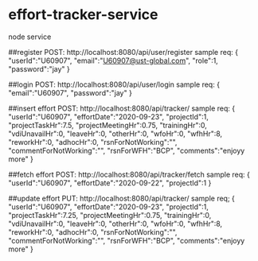 # effort-tracker-service
node service

##register
POST: http://localhost:8080/api/user/register 
sample req: 
{
"userId":"U60907",
"email":"U60907@ust-global.com",
"role":1,
"password":"jay"
}

##login
POST: http://localhost:8080/api/user/login
sample req:
{
"email":"U60907",
"password":"jay"
}

##insert effort
POST: http://localhost:8080/api/tracker/
sample req:
{
"userId":"U60907",
"effortDate":"2020-09-23",
"projectId":1,
"projectTaskHr":7.5,
"projectMeetingHr":0.75,
"trainingHr":0,
"vdiUnavailHr":0,
"leaveHr":0,
"otherHr":0,
"wfoHr":0,
"wfhHr":8,
"reworkHr":0,
"adhocHr":0,
"rsnForNotWorking":"",
"commentForNotWorking":"",
"rsnForWFH":"BCP",
"comments":"enjoyy more"
}

##fetch effort
POST: http://localhost:8080/api/tracker/fetch
sample req:
{
"userId":"U60907",
"effortDate":"2020-09-22",
"projectId":1
}

##update effort
PUT: http://localhost:8080/api/tracker/
sample req;
{
"userId":"U60907",
"effortDate":"2020-09-23",
"projectId":1,
"projectTaskHr":7.25,
"projectMeetingHr":0.75,
"trainingHr":0,
"vdiUnavailHr":0,
"leaveHr":0,
"otherHr":0,
"wfoHr":0,
"wfhHr":8,
"reworkHr":0,
"adhocHr":0,
"rsnForNotWorking":"",
"commentForNotWorking":"",
"rsnForWFH":"BCP",
"comments":"enjoyy more"
}
